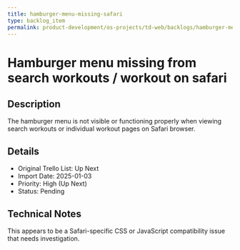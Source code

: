 ```yaml
---
title: hamburger-menu-missing-safari
type: backlog_item
permalink: product-development/os-projects/td-web/backlogs/hamburger-menu-missing-safari
---
```


# Hamburger menu missing from search workouts / workout on safari

## Description
The hamburger menu is not visible or functioning properly when viewing search workouts or individual workout pages on Safari browser.

## Details
- Original Trello List: Up Next
- Import Date: 2025-01-03
- Priority: High (Up Next)
- Status: Pending

## Technical Notes
This appears to be a Safari-specific CSS or JavaScript compatibility issue that needs investigation.